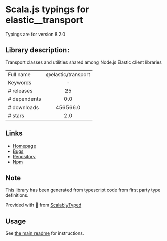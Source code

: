 
# Scala.js typings for elastic__transport

Typings are for version 8.2.0

## Library description:
Transport classes and utilities shared among Node.js Elastic client libraries

|                    |                 |
| ------------------ | :-------------: |
| Full name          | @elastic/transport |
| Keywords           | - |
| # releases         | 25 |
| # dependents       | 0.0 |
| # downloads        | 456566.0 |
| # stars            | 2.0 |

## Links
- [Homepage](https://github.com/elastic/elastic-transport-js#readme)
- [Bugs](https://github.com/elastic/elastic-transport-js/issues)
- [Repository](https://github.com/elastic/elastic-transport-js)
- [Npm](https://www.npmjs.com/package/%40elastic%2Ftransport)
    


## Note
This library has been generated from typescript code from first party type definitions.

Provided with :purple_heart: from [ScalablyTyped](https://github.com/oyvindberg/ScalablyTyped)

## Usage
See [the main readme](../../readme.md) for instructions.


